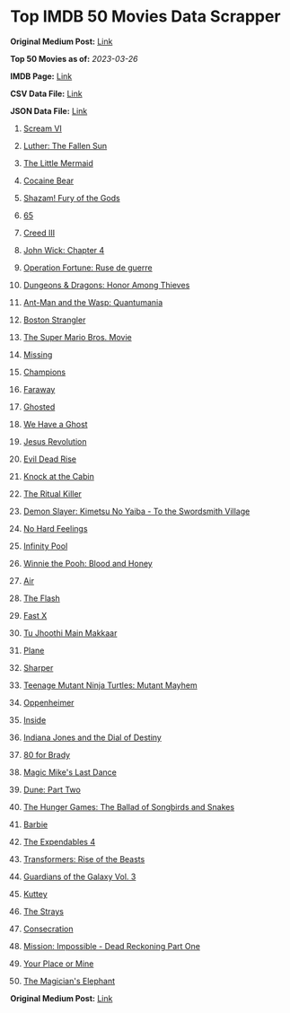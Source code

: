 # Top IMDB 50 Movies Data Scrapper

**Original Medium Post:** [Link](https://medium.com/@nishantsahoo/which-movie-should-i-watch-5c83a3c0f5b1) 

**Top 50 Movies as of:** _2023-03-26_

**IMDB Page:** [Link](http://www.imdb.com/search/title?release_date=2023,2023&title_type=feature)

**CSV Data File:** [Link](/Data/data.csv)

**JSON Data File:** [Link](/Data/data.json)

1. [Scream VI](https://www.imdb.com/title/tt17663992/?ref_=adv_li_tt)

2. [Luther: The Fallen Sun](https://www.imdb.com/title/tt3155298/?ref_=adv_li_tt)

3. [The Little Mermaid](https://www.imdb.com/title/tt5971474/?ref_=adv_li_tt)

4. [Cocaine Bear](https://www.imdb.com/title/tt14209916/?ref_=adv_li_tt)

5. [Shazam! Fury of the Gods](https://www.imdb.com/title/tt10151854/?ref_=adv_li_tt)

6. [65](https://www.imdb.com/title/tt12261776/?ref_=adv_li_tt)

7. [Creed III](https://www.imdb.com/title/tt11145118/?ref_=adv_li_tt)

8. [John Wick: Chapter 4](https://www.imdb.com/title/tt10366206/?ref_=adv_li_tt)

9. [Operation Fortune: Ruse de guerre](https://www.imdb.com/title/tt7985704/?ref_=adv_li_tt)

10. [Dungeons & Dragons: Honor Among Thieves](https://www.imdb.com/title/tt2906216/?ref_=adv_li_tt)

11. [Ant-Man and the Wasp: Quantumania](https://www.imdb.com/title/tt10954600/?ref_=adv_li_tt)

12. [Boston Strangler](https://www.imdb.com/title/tt2560078/?ref_=adv_li_tt)

13. [The Super Mario Bros. Movie](https://www.imdb.com/title/tt6718170/?ref_=adv_li_tt)

14. [Missing](https://www.imdb.com/title/tt10855768/?ref_=adv_li_tt)

15. [Champions](https://www.imdb.com/title/tt15339570/?ref_=adv_li_tt)

16. [Faraway](https://www.imdb.com/title/tt18747542/?ref_=adv_li_tt)

17. [Ghosted](https://www.imdb.com/title/tt15326988/?ref_=adv_li_tt)

18. [We Have a Ghost](https://www.imdb.com/title/tt7798604/?ref_=adv_li_tt)

19. [Jesus Revolution](https://www.imdb.com/title/tt10098448/?ref_=adv_li_tt)

20. [Evil Dead Rise](https://www.imdb.com/title/tt13345606/?ref_=adv_li_tt)

21. [Knock at the Cabin](https://www.imdb.com/title/tt15679400/?ref_=adv_li_tt)

22. [The Ritual Killer](https://www.imdb.com/title/tt13141250/?ref_=adv_li_tt)

23. [Demon Slayer: Kimetsu No Yaiba - To the Swordsmith Village](https://www.imdb.com/title/tt26537229/?ref_=adv_li_tt)

24. [No Hard Feelings](https://www.imdb.com/title/tt15671028/?ref_=adv_li_tt)

25. [Infinity Pool](https://www.imdb.com/title/tt10365998/?ref_=adv_li_tt)

26. [Winnie the Pooh: Blood and Honey](https://www.imdb.com/title/tt19623240/?ref_=adv_li_tt)

27. [Air](https://www.imdb.com/title/tt16419074/?ref_=adv_li_tt)

28. [The Flash](https://www.imdb.com/title/tt0439572/?ref_=adv_li_tt)

29. [Fast X](https://www.imdb.com/title/tt5433140/?ref_=adv_li_tt)

30. [Tu Jhoothi Main Makkaar](https://www.imdb.com/title/tt8672856/?ref_=adv_li_tt)

31. [Plane](https://www.imdb.com/title/tt5884796/?ref_=adv_li_tt)

32. [Sharper](https://www.imdb.com/title/tt12573454/?ref_=adv_li_tt)

33. [Teenage Mutant Ninja Turtles: Mutant Mayhem](https://www.imdb.com/title/tt8589698/?ref_=adv_li_tt)

34. [Oppenheimer](https://www.imdb.com/title/tt15398776/?ref_=adv_li_tt)

35. [Inside](https://www.imdb.com/title/tt14781036/?ref_=adv_li_tt)

36. [Indiana Jones and the Dial of Destiny](https://www.imdb.com/title/tt1462764/?ref_=adv_li_tt)

37. [80 for Brady](https://www.imdb.com/title/tt18079362/?ref_=adv_li_tt)

38. [Magic Mike's Last Dance](https://www.imdb.com/title/tt16280138/?ref_=adv_li_tt)

39. [Dune: Part Two](https://www.imdb.com/title/tt15239678/?ref_=adv_li_tt)

40. [The Hunger Games: The Ballad of Songbirds and Snakes](https://www.imdb.com/title/tt10545296/?ref_=adv_li_tt)

41. [Barbie](https://www.imdb.com/title/tt1517268/?ref_=adv_li_tt)

42. [The Expendables 4](https://www.imdb.com/title/tt3291150/?ref_=adv_li_tt)

43. [Transformers: Rise of the Beasts](https://www.imdb.com/title/tt5090568/?ref_=adv_li_tt)

44. [Guardians of the Galaxy Vol. 3](https://www.imdb.com/title/tt6791350/?ref_=adv_li_tt)

45. [Kuttey](https://www.imdb.com/title/tt15281704/?ref_=adv_li_tt)

46. [The Strays](https://www.imdb.com/title/tt16437278/?ref_=adv_li_tt)

47. [Consecration](https://www.imdb.com/title/tt14993352/?ref_=adv_li_tt)

48. [Mission: Impossible - Dead Reckoning Part One](https://www.imdb.com/title/tt9603212/?ref_=adv_li_tt)

49. [Your Place or Mine](https://www.imdb.com/title/tt12823454/?ref_=adv_li_tt)

50. [The Magician's Elephant](https://www.imdb.com/title/tt2560092/?ref_=adv_li_tt)

**Original Medium Post:** [Link](https://medium.com/@nishantsahoo/which-movie-should-i-watch-5c83a3c0f5b1) 
